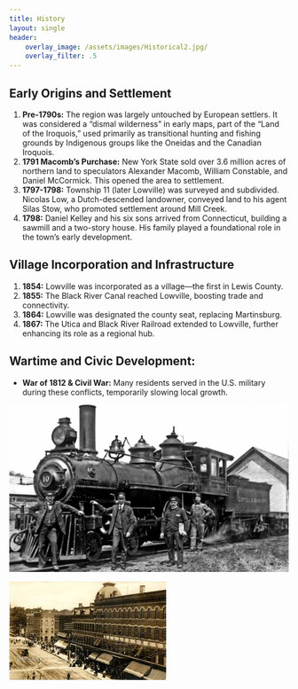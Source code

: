 ```yaml
---
title: History
layout: single
header: 
    overlay_image: /assets/images/Historical2.jpg/
    overlay_filter: .5
---
```


## **Early Origins and Settlement**
1. **Pre-1790s:** The region was largely untouched by European settlers. It was considered a “dismal wilderness” in early maps, part of the “Land of the Iroquois,” used primarily as transitional hunting and fishing grounds by Indigenous groups like the Oneidas and the Canadian Iroquois.
2. **1791 Macomb’s Purchase:** New York State sold over 3.6 million acres of northern land to speculators Alexander Macomb, William Constable, and Daniel McCormick. This opened the area to settlement.
3. **1797-1798:** Township 11 (later Lowville) was surveyed and subdivided. Nicolas Low, a Dutch-descended landowner, conveyed land to his agent Silas Stow, who promoted settlement around Mill Creek.
4. **1798:** Daniel Kelley and his six sons arrived from Connecticut, building a sawmill and a two-story house. His family played a foundational role in the town’s early development.

## **Village Incorporation and Infrastructure**
1. **1854:** Lowville was incorporated as a village—the first in Lewis County.
2. **1855:** The Black River Canal reached Lowville, boosting trade and connectivity.
3. **1864:** Lowville was designated the county seat, replacing Martinsburg.
4. **1867:** The Utica and Black River Railroad extended to Lowville, further enhancing its role as a regional hub.

## **Wartime and Civic Development:** 
 - **War of 1812 & Civil War:** Many residents served in the U.S. military during these conflicts, temporarily slowing local growth.

![Old Train](Train.jpg)

![Bus](Historical2.jpg)